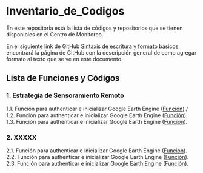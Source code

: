 # Inventario_de_Codigos
En este repositoria está la lista de códigos y repositorios que se tienen disponibles en el Centro de Monitoreo.

En el siguiente link de GitHub [Sintaxis de escritura y formato básicos](https://docs.github.com/es/get-started/writing-on-github/getting-started-with-writing-and-formatting-on-github/basic-writing-and-formatting-syntax), encontrará la página de GitHub con la descripción general de como agregar formato al texto que se ve en este documento.

## Lista de Funciones y Códigos
### 1. Estrategia de Sensoramiento Remoto
1.1. Función para authenticar e inicializar Google Earth Engine ([Función](https://github.com/kballesterosanla/Git-GItHub_ANLA))./
1.2. Función para authenticar e inicializar Google Earth Engine ([Función](https://github.com/kballesterosanla/Git-GItHub_ANLA)).
1.3. Función para authenticar e inicializar Google Earth Engine ([Función](https://github.com/kballesterosanla/Git-GItHub_ANLA)).

### 2. XXXXX
2.1. Función para authenticar e inicializar Google Earth Engine ([Función](https://github.com/kballesterosanla/Git-GItHub_ANLA)).
2.2. Función para authenticar e inicializar Google Earth Engine ([Función](https://github.com/kballesterosanla/Git-GItHub_ANLA)).
2.3. Función para authenticar e inicializar Google Earth Engine ([Función](https://github.com/kballesterosanla/Git-GItHub_ANLA)).
